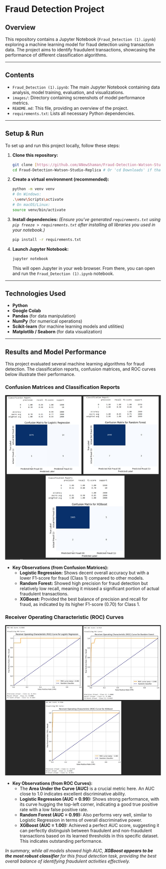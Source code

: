 # Fraud Detection Project

## Overview

This repository contains a Jupyter Notebook (`Fraud_Detection (1).ipynb`) exploring a machine learning model for fraud detection using transaction data. The project aims to identify fraudulent transactions, showcasing the performance of different classification algorithms.

---

## Contents

* `Fraud_Detection (1).ipynb`: The main Jupyter Notebook containing data analysis, model training, evaluation, and visualizations.
* `images/`: Directory containing screenshots of model performance metrics.
* `README.md`: This file, providing an overview of the project.
* `requirements.txt`: Lists all necessary Python dependencies.

---

## Setup & Run

To set up and run this project locally, follow these steps:

1.  **Clone this repository:**
    ```bash
    git clone [https://github.com/ANewShaman/Fraud-Detection-Watson-Studio-Replica.git](https://github.com/ANewShaman/Fraud-Detection-Watson-Studio-Replica.git)
    cd Fraud-Detection-Watson-Studio-Replica # Or 'cd Downloads' if that's where you initialized
    ```

2.  **Create a virtual environment (recommended):**
    ```bash
    python -m venv venv
    # On Windows:
    .\venv\Scripts\activate
    # On macOS/Linux:
    source venv/bin/activate
    ```

3.  **Install dependencies:**
    *(Ensure you've generated `requirements.txt` using `pip freeze > requirements.txt` after installing all libraries you used in your notebook.)*
    ```bash
    pip install -r requirements.txt
    ```

4.  **Launch Jupyter Notebook:**
    ```bash
    jupyter notebook
    ```
    This will open Jupyter in your web browser. From there, you can open and run the `Fraud_Detection (1).ipynb` notebook.

---

## Technologies Used

* **Python**
* **Google Colab**
* **Pandas** (for data manipulation)
* **NumPy** (for numerical operations)
* **Scikit-learn** (for machine learning models and utilities)
* **Matplotlib / Seaborn** (for data visualization)

---

## Results and Model Performance

This project evaluated several machine learning algorithms for fraud detection. The classification reports, confusion matrices, and ROC curves below illustrate their performance.

### Confusion Matrices and Classification Reports

![Model Performance Comparison](confusion_matrices.jpg)

* **Key Observations (from Confusion Matrices):**
    * **Logistic Regression:** Shows decent overall accuracy but with a lower F1-score for fraud (Class 1) compared to other models.
    * **Random Forest:** Showed high precision for fraud detection but relatively low recall, meaning it missed a significant portion of actual fraudulent transactions.
    * **XGBoost:** Provided the best balance of precision and recall for fraud, as indicated by its higher F1-score (0.70) for Class 1.

### Receiver Operating Characteristic (ROC) Curves

![ROC Curve Comparison](ROC.jpg)

* **Key Observations (from ROC Curves):**
    * The **Area Under the Curve (AUC)** is a crucial metric here. An AUC close to 1.0 indicates excellent discriminative ability.
    * **Logistic Regression (AUC = 0.99):** Shows strong performance, with its curve hugging the top-left corner, indicating a good true positive rate with a low false positive rate.
    * **Random Forest (AUC = 0.99):** Also performs very well, similar to Logistic Regression in terms of overall discriminative power.
    * **XGBoost (AUC = 1.00):** Achieved a perfect AUC score, suggesting it can perfectly distinguish between fraudulent and non-fraudulent transactions based on its learned thresholds in this specific dataset. This indicates outstanding performance.

*In summary, while all models showed high AUC, **XGBoost appears to be the most robust classifier** for this fraud detection task, providing the best overall balance of identifying fraudulent activities effectively.*
